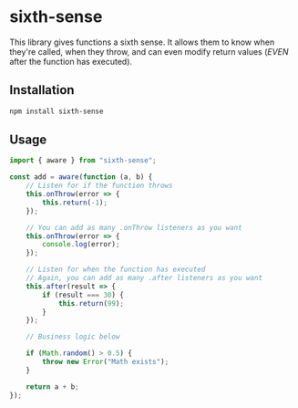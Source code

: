 # sixth-sense

This library gives functions a sixth sense. It allows them to know when they're called, when they throw, and can even modify return values (_EVEN_ after the function has executed).

## Installation

```bash
npm install sixth-sense
```

## Usage

```javascript
import { aware } from "sixth-sense";

const add = aware(function (a, b) {
	// Listen for if the function throws
	this.onThrow(error => {
		this.return(-1);
	});

	// You can add as many .onThrow listeners as you want
	this.onThrow(error => {
		console.log(error);
	});

	// Listen for when the function has executed
	// Again, you can add as many .after listeners as you want
	this.after(result => {
		if (result === 30) {
			this.return(99);
		}
	});

	// Business logic below

	if (Math.random() > 0.5) {
		throw new Error("Math exists");
	}

	return a + b;
});
```
